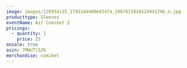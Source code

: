 ```yaml
---
image: images/128934135_1795144400643474_1087613018124941296_n.jpg
producttype: Sleeves
eventName: Air Comiket 2
pricings:
  - quantity: 1
    price: 25
onsale: true
asin: 7MWUTlSZK
merchandise: comiket
---
```

